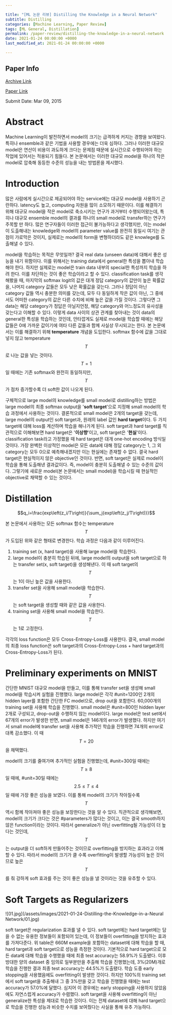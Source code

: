 ```yaml
---

title: "[ML 논문 리뷰] Distilling the Knowledge in a Neural Network"
subtitle: Distilling
categories: [Machine Learning, Paper Review]
tags: [ML General, Distillation]
permalink: /paper-review/distilling-the-knowledge-in-a-neural-network
date: 2021-01-24 00:00:00 +0000
last_modified_at: 2021-01-24 00:00:00 +0000

---
```


## Paper Info

[Archive Link](https://arxiv.org/abs/1503.02531)

[Paper Link](https://arxiv.org/pdf/1503.02531)

Submit Date: Mar 09, 2015

# Abstract

 Machine Learning이 발전하면서 model의 크기는 급격하게 커지는 경향을 보여왔다. 특히나 ensemble과 같은 기법을 사용할 경우에는 더욱 심하다. 그러나 이러한 대규모 model은 연산이 비용이 과도하게 크다는 문제점 때문에 실시간으로 수행되어야 하는 작업에 있어서는 적용되기 힘들다. 본 논문에서는 이러한 대규모 model을 하나의 작은 model로 압축해 동등한 수준의 성능을 내는 방법론을 제시했다.

# Introduction

 많은 사람에게 실시간으로 제공되어야 하는 service에는 대규모 model을 사용하기 곤란하다. latency도 높고, computing 자원을 많이 소모하기 때문이다. 이를 해결하기 위해 대규모 model을 작은 model로 축소시키는 연구가 과거부터 수행되어왔는데, 특히나 대규모 ensemble model의 결과를 하나의 small model로 transfer하는 연구가 주목할 만 하다. 많은 연구자들이 이러한 접근이 불가능하다고 생각했지만, 이는 model이 도출해내는 knowledge와 model의 parameter value를 완전히 동일시 여기는 관점이 가로막은 것이지, 실제로는 model의 form을 변형하더라도 같은 knowlege를 도출해낼 수 있다.

 model을 학습하는 목적은 무엇일까? 결국 real data (unseen data)에 대해서 좋은 성능을 내기 위함이다. 이를 위해서는 training data에서 general한 특성을 뽑아내 학습해야 한다. 하지만 실제로는 model은 train data 내부의 special한 특성까지 학습을 하려 한다. 이를 차단하는 것이 좋은 학습이라고 할 수 있다. classification task를 생각해봤을 때, 마지막의 softmax logit의 값은 대개 정답 category의 값만이 높은 확률값을, 나머지 category 값들은 모두 낮은 확률값을 갖는다. 그러나 정답이 아닌 category 값들 역시 충분한 의미를 갖는데, 모두 다 동일하게 작은 값이 아닌, 그 중에서도 어떠한 category의 값은 다른 수치에 비해 높은 값을 가질 것이다. 그렇다면 그 data는 해당 category가 정답은 아닐지언정, 해당 category와 어느정도의 유사성을 갖는다고 이해할 수 있다. 이렇게 data 사이의 상관 관계를 찾아내는 것이 data의 general한 특성을 학습하는 것인데, 안타깝게도 실제로 model을 학습할 때에는 해당 값들은 0에 가까운 값이기에 여타 다른 값들과 함께 사실상 무시되고는 한다.  본 논문에서는 이를 해결하기 위해 **temperature** 개념을 도입한다. softmax 함수에 값을 그대로 넣지 않고 temperature $$T$$로 나눈 값을 넣는 것이다. $$T=1$$일 때에는 기존 softmax와 완전히 동일하지만, $$T$$가 점차 증가할수록 더 soft한 값이 나오게 된다.

 구체적으로 large model의 knowledge를 small model로 distilling하는 방법은 large model의 최종 softmax output을 '**soft target**'으로 지정해 small model의 학습 과정에서 사용하는 것이다. 결론적으로 small model은 2개의 target을 갖는데, large model의 output인 soft target과, 원래의 label 값인 **hard target**이다. 두 가지 target에 대해 loss를 계산하며 학습을 해나가게 된다. soft target과 hard target를 직관적으로 이해해보면 hard target은 '**이상향**'이고, soft target은 '**현실**'이다. classification task라고 가정했을 때 hard target은 대개 one-hot encoding 방식일 것이다. 가장 완벽한 이상적인 model은 모든 data에 대해 정답 category는 1, 그 외 category는 모두 0으로 예측해내겠지만 이는 현실에는 존재할 수 없다. 결국 hard target은 현실적이지 않은 objective인 것이다. 반면, soft target은 실제로 model이 학습을 통해 도출해낸 결과값이다. 즉, model이 충분히 도출해낼 수 있는 수준의 값이다. 그렇기에 새로운 model(본 논문에서는 small model)을 학습시킬 때 현실적인 objective로 채택할 수 있는 것이다.

# Distillation

$$q_i=\frac{exp\left(z_i/T\right)}{\sum_j{exp\left(z_j/T\right)}}$$

본 논문에서 사용하는 모든 softmax 함수는 temperature $$T$$가 도입된 위와 같은 형태로 변경한다. 학습 과정은 다음과 같이 이루어진다.

1. training set (x, hard target)을 사용해 large model을 학습한다.
2. large model이 충분히 학습된 뒤에, large model의 output을 soft target으로 하는 transfer set(x, soft target)을 생성해낸다. 이 때 soft target의 $$T$$는 1이 아닌 높은 값을 사용한다.
3. transfer set을 사용해 small model을 학습한다.  $$T$$는 soft target을 생성할 때와 같은 값을 사용한다.
4. training set을 사용해 small model을 학습한다. $$T$$는 1로 고정한다.

각각의 loss function은 모두 Cross-Entropy-Loss를 사용한다. 결국, small model의 최종 loss function은 soft target과의 Cross-Entropy-Loss + hard target과의 Cross-Entropy-Loss가 된다.

# Preliminary experiments on MNIST

 간단한 MNIST 대규모 model을 만들고, 이를 통해 transfer set을 생성해 small model을 학습시켜 실험을 진행했다. large model은 각각 #unit=1200인 2개의 hidden layer를 포함한 간단한 FC model으로, drop out을 포함한다. 60,000개의 training set을 사용해 학습을 진행했다. small model은 #unit=800인 hidden layer 2개로 구성되고, drop-out을 수행하지 않는 model이다. large model은 test set에서 67개의 error가 발생한 반면, small model은 146개의 error가 발생했다. 하지만 여기서 small model에 transfer set을 사용해 추가적인 학습을 진행하면 74개의 error로 대폭 감소했다. 이 때 $$T=20$$을 채택했다.

 model의 크기를 줄여가며 추가적인 실험을 진행했는데, #unit=300일 때에는 $$T\geq8$$일 때에, #unit=30일 때에는 $$2.5\le T \le 4$$일 때에 가장 좋은 성능을 보였다. 이를 통해 model의 크기가 작아질수록 $$T$$ 역시 함께 작아져야 좋은 성능을 보장한다는 것을 알 수 있다. 직관적으로 생각해보면, model의 크기가 크다는 것은 #parameters가 많다는 것이고, 이는 결국 smooth하지 않은 function이라는 것이다. 따라서 generalize가 아닌 overfitting될 가능성이 더 높다는 것인데, $$T$$는 output을 더 soft하게 만들어주는 것이므로 overfitting을 방지하는 효과라고 이해할 수 있다. 따라서 model의 크기가 클 수록 overfitting이 발생할 가능성이 높은 것이므로 높은 $$T$$를 줘 강하게 soft 효과를 주는 것이 좋은 성능을 낼 것이라는 것을 유추할 수 있다.

# Soft Targets as Regularizers

![01.jpg](/assets/images/2021-01-24-Distilling-the-Knowledge-in-a-Neural Network/01.jpg)

soft target은 regularization 효과를 낼 수 있다. soft target에는 hard target에는 담을 수 없는 유용한 정보들이 포함되어 있는데, 이 정보들이 overfitting을 방지하는 효과를 가져다준다. 위 table은 660M example을 포함하는 dataset에 대해 학습을 할 때, hard target과 soft target으로 성능을 측정한 것이다. 기본적으로 hard target으로 모든 data에 대해 학습을 수행했을 때에 최종 test accuracy는 58.9%가 도출됐다. 이후 방대한 양의 dataset 중 임의로 일부분만을 추출해 학습을 진행했는데, 3%(20M)개로 학습을 진행한 결과 최종 test accuracy는 44.5%가 도출됐다. 학습 도중 early stopping을 사용했음에도 overfitting이 발생한 것이다. 하지만 100%의 training set에서 soft target을 추출해내 그 중 3%만을 갖고 학습을 진행했을 때에는 test accuracy가 57.0%에 달했다. 심지어 이 경우에는 early stopping을 사용하지 않았음에도 자연스럽게 accuracy가 수렴했다. soft target을 사용해 overfitting이 아닌 generalize한 특성을 제대로 학습한 것이다. 이는 전체 dataset에 대해 hard target으로 학습을 진행한 성능과 비슷한 수치를 보여줬다는 사실을 통해 유추 가능하다.

